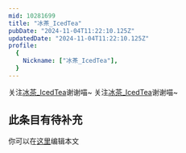 ```yaml
---
mid: 10281699
title: "冰茶_IcedTea"
pubDate: "2024-11-04T11:22:10.125Z"
updatedDate: "2024-11-04T11:22:10.125Z"
profile:
  {
    Nickname: ["冰茶_IcedTea"],
  }
---
```


关注[冰茶_IcedTea](https://space.bilibili.com/10281699)谢谢喵~ 关注[冰茶_IcedTea](https://space.bilibili.com/10281699)谢谢喵~

## 此条目有待补充
你可以在[这里](https://github.com/Yuhanawa/VTuber.ICU/edit/master/src/content/v/冰茶_IcedTea/index.md)编辑本文
